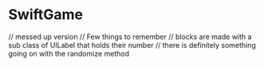 # SwiftGame
// messed up version
// Few things to remember
// blocks are made with a sub class of UILabel that holds their number
// there is definitely something going on with the randomize method

